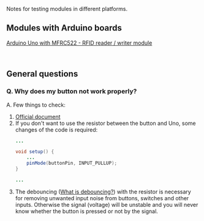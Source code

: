 Notes for testing modules in different platforms.
<br>

## Modules with Arduino boards
[Arduino Uno with MFRC522 - RFID reader / writer module](https://github.com/miguelbalboa/rfid)

<br>

## General questions
### Q. Why does my button not work properly?
A. Few things to check:

1. [Official document](https://docs.arduino.cc/built-in-examples/digital/Button)
2. If you don't want to use the resistor between the button and Uno, some changes of the code is required:
	```java
	...

	void setup() {
		...
		pinMode(buttonPin, INPUT_PULLUP);
	}

	...
	```
3. The debouncing ([What is debouncing?](https://www.techtarget.com/whatis/definition/debouncing#:~:text=Debouncing%20is%20removing%20unwanted%20input,hardware%20switches%2C%20programs%20and%20websites.)) with the resistor is necessary for removing unwanted input noise from buttons, switches and other inputs. Otherwise the signal (voltage) will be unstable and you will never know whether the button is pressed or not by the signal.



